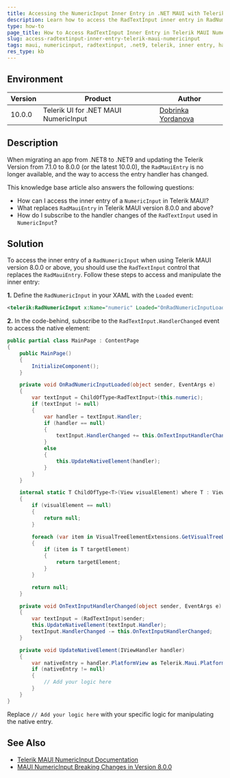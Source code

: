 ```yaml
---
title: Accessing the NumericInput Inner Entry in .NET MAUI with Telerik UI
description: Learn how to access the RadTextInput inner entry in RadNumericInput when using Telerik MAUI version 8.0.0 or above.
type: how-to
page_title: How to Access RadTextInput Inner Entry in Telerik MAUI NumericInput
slug: access-radtextinput-inner-entry-telerik-maui-numericinput
tags: maui, numericinput, radtextinput, .net9, telerik, inner entry, handler
res_type: kb
---
```


## Environment


| Version | Product | Author | 
| --- | --- | ---- | 
| 10.0.0 | Telerik UI for .NET MAUI NumericInput | [Dobrinka Yordanova](https://www.telerik.com/blogs/author/dobrinka-yordanova) | 

## Description

When migrating an app from .NET8 to .NET9 and updating the Telerik Version from 7.1.0 to 8.0.0 (or the latest 10.0.0), the `RadMauiEntry` is no longer available, and the way to access the entry handler has changed. 

This knowledge base article also answers the following questions:
- How can I access the inner entry of a `NumericInput` in Telerik MAUI?
- What replaces `RadMauiEntry` in Telerik MAUI version 8.0.0 and above?
- How do I subscribe to the handler changes of the `RadTextInput` used in `NumericInput`?

## Solution

To access the inner entry of a `RadNumericInput` when using Telerik MAUI version 8.0.0 or above, you should use the `RadTextInput` control that replaces the `RadMauiEntry`. Follow these steps to access and manipulate the inner entry:


**1.** Define the `RadNumericInput` in your XAML with the `Loaded` event:

   ```xml
   <telerik:RadNumericInput x:Name="numeric" Loaded="OnRadNumericInputLoaded"/>
   ```

**2.** In the code-behind, subscribe to the `RadTextInput.HandlerChanged` event to access the native element:

   ```csharp
   public partial class MainPage : ContentPage
   {
       public MainPage()
       {
           InitializeComponent();
       }

       private void OnRadNumericInputLoaded(object sender, EventArgs e)
       {
           var textInput = ChildOfType<RadTextInput>(this.numeric);
           if (textInput != null)
           {
               var handler = textInput.Handler;
               if (handler == null)
               {
                   textInput.HandlerChanged += this.OnTextInputHandlerChanged;
               }
               else
               {
                   this.UpdateNativeElement(handler);
               }
           }
       }

       internal static T ChildOfType<T>(View visualElement) where T : View
       {
           if (visualElement == null)
           {
               return null;
           }

           foreach (var item in VisualTreeElementExtensions.GetVisualTreeDescendants(visualElement))
           {
               if (item is T targetElement)
               {
                   return targetElement;
               }
           }

           return null;
       }

       private void OnTextInputHandlerChanged(object sender, EventArgs e)
       {
           var textInput = (RadTextInput)sender;
           this.UpdateNativeElement(textInput.Handler);
           textInput.HandlerChanged -= this.OnTextInputHandlerChanged;
       }

       private void UpdateNativeElement(IViewHandler handler)
       {
           var nativeEntry = handler.PlatformView as Telerik.Maui.Platform.RadMauiTextInput;
           if (nativeEntry != null)
           {
               // Add your logic here
           }
       }
   }
   ```

Replace `// Add your logic here` with your specific logic for manipulating the native entry.

## See Also

- [Telerik MAUI NumericInput Documentation](https://docs.telerik.com/devtools/maui/controls/numericinput/overview)
- [MAUI NumericInput Breaking Changes in Version 8.0.0](https://docs.telerik.com/devtools/maui/upgrade/breaking-changes/8-0-0#numericinput)
